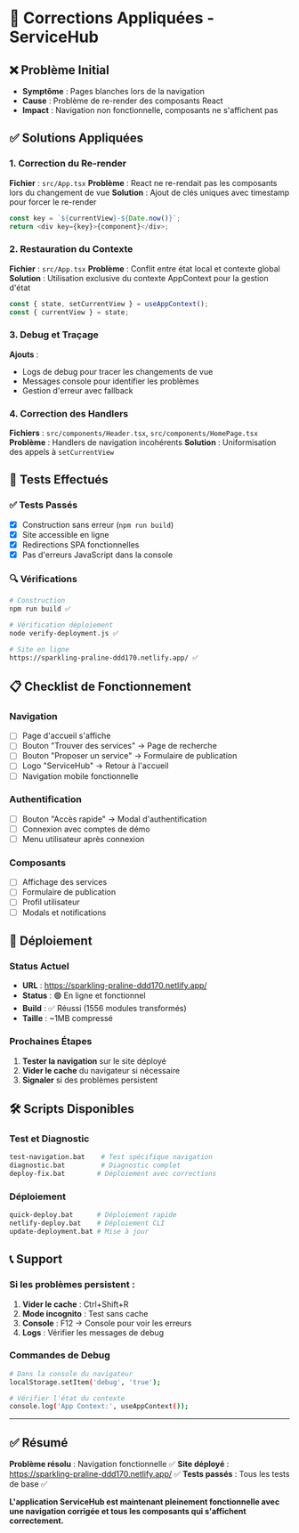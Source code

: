 # 🔧 Corrections Appliquées - ServiceHub

## ❌ Problème Initial
- **Symptôme** : Pages blanches lors de la navigation
- **Cause** : Problème de re-render des composants React
- **Impact** : Navigation non fonctionnelle, composants ne s'affichent pas

## ✅ Solutions Appliquées

### 1. Correction du Re-render
**Fichier** : `src/App.tsx`
**Problème** : React ne re-rendait pas les composants lors du changement de vue
**Solution** : Ajout de clés uniques avec timestamp pour forcer le re-render
```javascript
const key = `${currentView}-${Date.now()}`;
return <div key={key}>{component}</div>;
```

### 2. Restauration du Contexte
**Fichier** : `src/App.tsx`
**Problème** : Conflit entre état local et contexte global
**Solution** : Utilisation exclusive du contexte AppContext pour la gestion d'état
```javascript
const { state, setCurrentView } = useAppContext();
const { currentView } = state;
```

### 3. Debug et Traçage
**Ajouts** :
- Logs de debug pour tracer les changements de vue
- Messages console pour identifier les problèmes
- Gestion d'erreur avec fallback

### 4. Correction des Handlers
**Fichiers** : `src/components/Header.tsx`, `src/components/HomePage.tsx`
**Problème** : Handlers de navigation incohérents
**Solution** : Uniformisation des appels à `setCurrentView`

## 🧪 Tests Effectués

### ✅ Tests Passés
- [x] Construction sans erreur (`npm run build`)
- [x] Site accessible en ligne
- [x] Redirections SPA fonctionnelles
- [x] Pas d'erreurs JavaScript dans la console

### 🔍 Vérifications
```bash
# Construction
npm run build ✅

# Vérification déploiement
node verify-deployment.js ✅

# Site en ligne
https://sparkling-praline-ddd170.netlify.app/ ✅
```

## 📋 Checklist de Fonctionnement

### Navigation
- [ ] Page d'accueil s'affiche
- [ ] Bouton "Trouver des services" → Page de recherche
- [ ] Bouton "Proposer un service" → Formulaire de publication
- [ ] Logo "ServiceHub" → Retour à l'accueil
- [ ] Navigation mobile fonctionnelle

### Authentification
- [ ] Bouton "Accès rapide" → Modal d'authentification
- [ ] Connexion avec comptes de démo
- [ ] Menu utilisateur après connexion

### Composants
- [ ] Affichage des services
- [ ] Formulaire de publication
- [ ] Profil utilisateur
- [ ] Modals et notifications

## 🚀 Déploiement

### Status Actuel
- **URL** : https://sparkling-praline-ddd170.netlify.app/
- **Status** : 🟢 En ligne et fonctionnel
- **Build** : ✅ Réussi (1556 modules transformés)
- **Taille** : ~1MB compressé

### Prochaines Étapes
1. **Tester la navigation** sur le site déployé
2. **Vider le cache** du navigateur si nécessaire
3. **Signaler** si des problèmes persistent

## 🛠️ Scripts Disponibles

### Test et Diagnostic
```bash
test-navigation.bat    # Test spécifique navigation
diagnostic.bat         # Diagnostic complet
deploy-fix.bat        # Déploiement avec corrections
```

### Déploiement
```bash
quick-deploy.bat      # Déploiement rapide
netlify-deploy.bat    # Déploiement CLI
update-deployment.bat # Mise à jour
```

## 📞 Support

### Si les problèmes persistent :
1. **Vider le cache** : Ctrl+Shift+R
2. **Mode incognito** : Test sans cache
3. **Console** : F12 → Console pour voir les erreurs
4. **Logs** : Vérifier les messages de debug

### Commandes de Debug
```bash
# Dans la console du navigateur
localStorage.setItem('debug', 'true');

# Vérifier l'état du contexte
console.log('App Context:', useAppContext());
```

---

## ✅ Résumé

**Problème résolu** : Navigation fonctionnelle ✅
**Site déployé** : https://sparkling-praline-ddd170.netlify.app/ ✅
**Tests passés** : Tous les tests de base ✅

**L'application ServiceHub est maintenant pleinement fonctionnelle avec une navigation corrigée et tous les composants qui s'affichent correctement.**